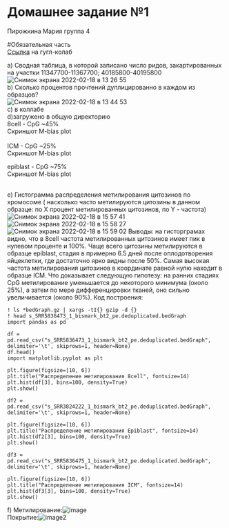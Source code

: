 # Домашнее задание №1
Пирожкина Мария группа 4

#Обязательная часть <br>
[Ссылка](https://colab.research.google.com/drive/1n5dTlufNcaYD5fvBnv3vS5gC3E8_0vt4?usp=sharing) на гугл-колаб

a) Cводная таблица, в которой записано число ридов, закартированных на участки 11347700-11367700; 40185800-40195800
![Снимок экрана 2022-02-18 в 13 26 55](https://user-images.githubusercontent.com/34075090/154694825-d67561ac-dcb8-4651-ae3d-592be4bcaf1e.png)
<br>
b) Сколько процентов прочтений дуплицированно в каждом из образцов? <br>
![Снимок экрана 2022-02-18 в 13 44 53](https://user-images.githubusercontent.com/34075090/154694991-c20e27a8-7f66-4d4c-b1b9-709a9b0b6235.png)<br>
c) в коллабе<br>
d)загружено в общую директорию <br>
8cell - CpG ~45% <br>
Cкриншот M-bias plot<br>
<br>
ICM - CpG ~25% <br>
Cкриншот M-bias plot<br>

epiblast - CpG ~75% <br>
Cкриншот M-bias plot<br>
<br>


e) Гистограмма распределения метилирования цитозинов по хромосоме ( насколько часто метилируются цитозины в данном образце: по X процент метилированных цитозинов, по Y - частота)
![Снимок экрана 2022-02-18 в 15 57 41](https://user-images.githubusercontent.com/34075090/154695515-02fda26d-cd42-4334-a9e0-aff1deb1a84a.png)
![Снимок экрана 2022-02-18 в 15 58 27](https://user-images.githubusercontent.com/34075090/154695527-0023f80c-90fe-4252-bbf8-563bf118e3e0.png)
![Снимок экрана 2022-02-18 в 15 59 02](https://user-images.githubusercontent.com/34075090/154695528-14dd4af9-1f56-491b-b885-34b939b6f077.png)
Выводы: на гисторграмах видно, что в 8cell частота метилированных цитозинов имеет пик в нулевом проценте и 100%. Чаще всего цитозины метилируются в образце epiblast, стадия в примерно 6.5 дней после оплодотворения яйцеклетки, где достаточно ярко видны после 50%. Самая высокая частота метилирования цитозинов в координате равной нулю находит в образце ICM. Что доказывает следующую гипотезу: на ранних стадиях CpG метилирование уменьшается до некоторого минимума (около 25%), а затем по мере дифференцировки тканей, оно сильно увеличивается (около 90%).
Код построения:
```
! ls *bedGraph.gz | xargs -tI{} gzip -d {}
! head s_SRR5836473_1_bismark_bt2_pe.deduplicated.bedGraph
import pandas as pd

df = pd.read_csv("s_SRR5836473_1_bismark_bt2_pe.deduplicated.bedGraph", delimiter='\t', skiprows=1, header=None)
df.head()
import matplotlib.pyplot as plt

plt.figure(figsize=[10, 6])
plt.title("Распределение метилирования 8cell", fontsize=14)
plt.hist(df[3], bins=100, density=True)
plt.show()

df2 = pd.read_csv("s_SRR3824222_1_bismark_bt2_pe.deduplicated.bedGraph", delimiter='\t', skiprows=1, header=None)

plt.figure(figsize=[10, 6])
plt.title("Распределение метилирования Epiblast", fontsize=14)
plt.hist(df2[3], bins=100, density=True)
plt.show()

df3 = pd.read_csv("s_SRR5836475_1_bismark_bt2_pe.deduplicated.bedGraph", delimiter='\t', skiprows=1, header=None)

plt.figure(figsize=[10, 6])
plt.title("Распределение метилирования ICM", fontsize=14)
plt.hist(df3[3], bins=100, density=True)
plt.show()
```
f) Метилирование:![image](https://user-images.githubusercontent.com/34075090/155022244-39082b14-8b34-46b9-9a75-01ee0d2cc033.png)
<br>
Покрытие:![image2](https://user-images.githubusercontent.com/34075090/155022254-8de8cce2-5964-4f7e-b72b-36304d0604df.png)

